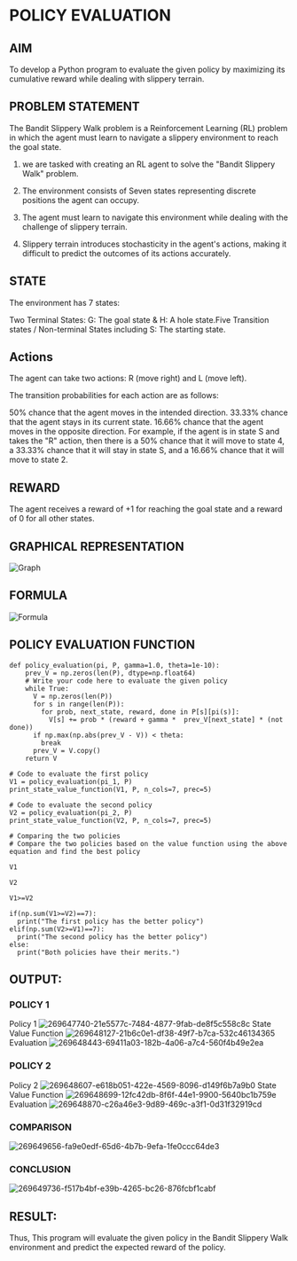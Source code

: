 # POLICY EVALUATION

## AIM
To develop a Python program to evaluate the given policy by maximizing its cumulative reward while dealing with slippery terrain.

## PROBLEM STATEMENT
The Bandit Slippery Walk problem is a Reinforcement Learning (RL) problem in which the agent must learn to navigate a slippery environment to reach the goal state.

1. we are tasked with creating an RL agent to solve the "Bandit Slippery Walk" problem.

2. The environment consists of Seven states representing discrete positions the agent can occupy.

3. The agent must learn to navigate this environment while dealing with the challenge of slippery terrain.

4. Slippery terrain introduces stochasticity in the agent's actions, making it difficult to predict the outcomes of its actions accurately.

## STATE
The environment has 7 states:

Two Terminal States: G: The goal state & H: A hole state.Five Transition states / Non-terminal States including S: The starting state.

## Actions
The agent can take two actions: R (move right) and L (move left). 

The transition probabilities for each action are as follows:

50% chance that the agent moves in the intended direction.
33.33% chance that the agent stays in its current state.
16.66% chance that the agent moves in the opposite direction.
For example, if the agent is in state S and takes the "R" action, then there is a 50% chance that it will move to state 4, a 33.33% chance that it will stay in state S, and a 16.66% chance that it will move to state 2.

## REWARD
The agent receives a reward of +1 for reaching the goal state and a reward of 0 for all other states.

## GRAPHICAL REPRESENTATION
![Graph](https://github.com/SanthoshUthiraKumar/rl-policy-evaluation/assets/119477975/d873dc35-2aa6-4507-af81-2f2dc6081d1f)

## FORMULA
![Formula](https://github.com/SanthoshUthiraKumar/rl-policy-evaluation/assets/119477975/0ee3a958-ad5f-4767-9dd1-820ddee90651)

## POLICY EVALUATION FUNCTION
```
def policy_evaluation(pi, P, gamma=1.0, theta=1e-10):
    prev_V = np.zeros(len(P), dtype=np.float64)
    # Write your code here to evaluate the given policy
    while True:
      V = np.zeros(len(P))
      for s in range(len(P)):
        for prob, next_state, reward, done in P[s][pi(s)]:
          V[s] += prob * (reward + gamma *  prev_V[next_state] * (not done))
      if np.max(np.abs(prev_V - V)) < theta:
        break
      prev_V = V.copy()
    return V

# Code to evaluate the first policy
V1 = policy_evaluation(pi_1, P)
print_state_value_function(V1, P, n_cols=7, prec=5)

# Code to evaluate the second policy
V2 = policy_evaluation(pi_2, P)
print_state_value_function(V2, P, n_cols=7, prec=5)

# Comparing the two policies
# Compare the two policies based on the value function using the above equation and find the best policy

V1

V2

V1>=V2

if(np.sum(V1>=V2)==7):
  print("The first policy has the better policy")
elif(np.sum(V2>=V1)==7):
  print("The second policy has the better policy")
else:
  print("Both policies have their merits.")
```
## OUTPUT:
### POLICY 1
Policy 1
![269647740-21e5577c-7484-4877-9fab-de8f5c558c8c](https://github.com/SanthoshUthiraKumar/rl-policy-evaluation/assets/119477975/dc4fde19-3e21-4f52-89d2-28d2ef9a5242)
State Value Function
![269648127-21b6c0e1-df38-49f7-b7ca-532c46134365](https://github.com/SanthoshUthiraKumar/rl-policy-evaluation/assets/119477975/434d5672-01f1-4704-ac7e-ff1fe4d81772)
Evaluation
![269648443-69411a03-182b-4a06-a7c4-560f4b49e2ea](https://github.com/SanthoshUthiraKumar/rl-policy-evaluation/assets/119477975/9ee23523-cb1d-403c-98cb-f71e2207938c)

### POLICY 2
Policy 2
![269648607-e618b051-422e-4569-8096-d149f6b7a9b0](https://github.com/SanthoshUthiraKumar/rl-policy-evaluation/assets/119477975/5de398e4-9e11-488e-9b4d-39ac91632d42)
State Value Function
![269648699-12fc42db-8f6f-44e1-9900-5640bc1b759e](https://github.com/SanthoshUthiraKumar/rl-policy-evaluation/assets/119477975/a0033b1d-5e70-49c6-8fd0-557b2b8a7336)
Evaluation
![269648870-c26a46e3-9d89-469c-a3f1-0d31f32919cd](https://github.com/SanthoshUthiraKumar/rl-policy-evaluation/assets/119477975/dc4c9944-151a-4691-81aa-9336852daba9)

### COMPARISON
![269649656-fa9e0edf-65d6-4b7b-9efa-1fe0ccc64de3](https://github.com/SanthoshUthiraKumar/rl-policy-evaluation/assets/119477975/6c913c25-4491-43c4-8c06-5ccecad72e6f)

### CONCLUSION
![269649736-f517b4bf-e39b-4265-bc26-876fcbf1cabf](https://github.com/SanthoshUthiraKumar/rl-policy-evaluation/assets/119477975/d942eb6d-4a86-496a-aebe-f3a61a2f776c)

## RESULT:
Thus, This program will evaluate the given policy in the Bandit Slippery Walk environment and predict the expected reward of the policy.
